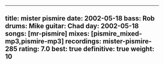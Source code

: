 
---
title: mister pismire
date: 2002-05-18
bass:	Rob
drums:	Mike
guitar:	Chad
day: 2002-05-18
songs: [mr-pismire]
mixes: [pismire_mixed-mp3,pismire-mp3]
recordings: mister-pismire-285
rating: 7.0
best: true
definitive: true
weight: 10
---
